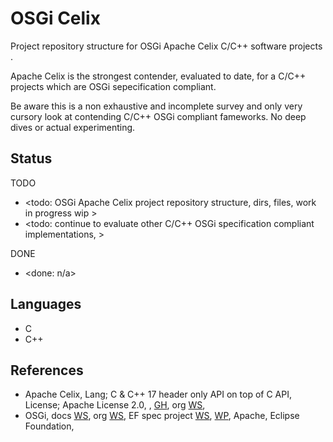 # OSGi Celix

Project repository structure for OSGi Apache Celix C/C++ software projects . 

Apache Celix is the strongest contender, evaluated to date, for a C/C++ projects which are OSGi sepecification compliant.

Be aware this is a non exhaustive and incomplete survey and only very cursory look at contending C/C++ OSGi compliant fameworks. No deep dives or actual experimenting.

## Status

TODO
* <todo: OSGi Apache Celix project repository structure, dirs, files, work in progress wip >
* <todo: continue to evaluate other C/C++ OSGi specification compliant implementations, >

DONE
* <done: n/a>

## Languages

* C
* C++ 

## References

* Apache Celix, Lang; C & C++ 17 header only API on top of C API, License; Apache License 2.0, , [GH](https://github.com/apache/celix), org [WS](https://celix.apache.org/), 
* OSGi, docs [WS](https://docs.osgi.org/), org [WS](https://www.osgi.org/), EF spec project [WS](https://projects.eclipse.org/projects/technology.osgi), [WP](https://en.wikipedia.org/wiki/OSGi), Apache, Eclipse Foundation, 

